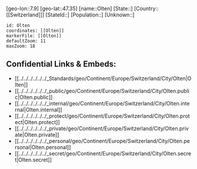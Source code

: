 ﻿---
location: [47.35,7.9]
mapzoom: [7,12] 
mapmarker: city 
type: City
tags:
- geo/City


SpocWebEntityId: 33105
isDeleted: false
confidential: public

---
[geo-lon::7.9]
[geo-lat::47.35]
[name::Olten]
[State::]
[Country::[[Switzerland]]]
[StateId::]
[Population::]
[Unknown::]


```leaflet
id: Olten
coordinates: [[Olten]]
markerFile: [[Olten]]
defaultZoom: 11 
maxZoom: 18
```


## Confidential Links & Embeds: 
- [[../../../../../../_Standards/geo/Continent/Europe/Switzerland/City/Olten|Olten]] 
- [[../../../../../../_public/geo/Continent/Europe/Switzerland/City/Olten.public|Olten.public]] 
- [[../../../../../../_internal/geo/Continent/Europe/Switzerland/City/Olten.internal|Olten.internal]] 
- [[../../../../../../_protect/geo/Continent/Europe/Switzerland/City/Olten.protect|Olten.protect]] 
- [[../../../../../../_private/geo/Continent/Europe/Switzerland/City/Olten.private|Olten.private]] 
- [[../../../../../../_personal/geo/Continent/Europe/Switzerland/City/Olten.personal|Olten.personal]] 
- [[../../../../../../_secret/geo/Continent/Europe/Switzerland/City/Olten.secret|Olten.secret]] 
